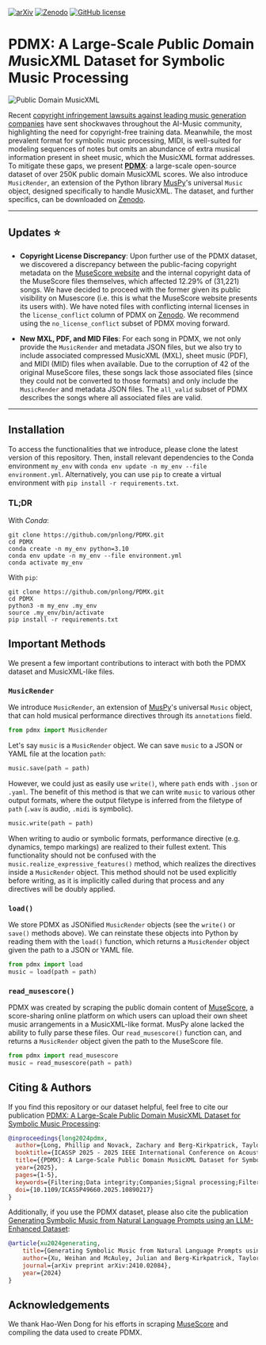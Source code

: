 [![arXiv](https://img.shields.io/badge/cs.SD-2409%3A10831-b31b1b?style=flat&logo=arxiv&logoColor=b31b1b&logoSize=auto)](https://arxiv.org/abs/2409.10831/)
[![Zenodo](https://img.shields.io/badge/Dataset-10.5281%2Fzenodo.15571083-blue?style=flat&logo=zenodo&logoColor=blue&logoSize=auto)](https://zenodo.org/records/15571083)
[![GitHub license](https://img.shields.io/github/license/pnlong/PDMX?style=flat)](https://github.com/pnlong/PDMX/blob/master/LICENSE)

# PDMX: A Large-Scale *P*ublic *D*omain *M*usic*X*ML Dataset for Symbolic Music Processing

![Public Domain MusicXML](./PDMX.png "PDMX")

Recent [copyright infringement lawsuits against leading music generation companies](https://www.riaa.com/record-companies-bring-landmark-cases-for-responsible-ai-againstsuno-and-udio-in-boston-and-new-york-federal-courts-respectively) have sent shockwaves throughout the AI-Music community, highlighting the need for copyright-free training data. Meanwhile, the most prevalent format for symbolic music processing, MIDI, is well-suited for modeling sequences of notes but omits an abundance of extra musical information present in sheet music, which the MusicXML format addresses. To mitigate these gaps, we present **[PDMX](https://arxiv.org/abs/2409.10831/)**: a large-scale open-source dataset of over 250K public domain MusicXML scores. We also introduce `MusicRender`, an extension of the Python library [MusPy](https://hermandong.com/muspy/doc/muspy.html)'s universal `Music` object, designed specifically to handle MusicXML. The dataset, and further specifics, can be downloaded on [Zenodo](https://zenodo.org/records/15571083).

---

## Updates :star:

- **Copyright License Discrepancy**: Upon further use of the PDMX dataset, we discovered a discrepancy between the public-facing copyright metadata on the [MuseScore website](https://musescore.com/) and the internal copyright data of the MuseScore files themselves, which affected 12.29% of (31,221) songs. We have decided to proceed with the former given its public visibility on Musescore (i.e. this is what the MuseScore website presents its users with). We have noted files with conflicting internal licenses in the `license_conflict` column of PDMX on [Zenodo](https://zenodo.org/records/15571083). We recommend using the `no_license_conflict` subset of PDMX moving forward.

- **New MXL, PDF, and MID Files**: For each song in PDMX, we not only provide the `MusicRender` and metadata JSON files, but we also try to include associated compressed MusicXML (MXL), sheet music (PDF), and MIDI (MID) files when available. Due to the corruption of 42 of the original MuseScore files, these songs lack those associated files (since they could not be converted to those formats) and only include the `MusicRender` and metadata JSON files. The `all_valid` subset of PDMX describes the songs where all associated files are valid.

---

## Installation

To access the functionalities that we introduce, please clone the latest version of this repository. Then, install relevant dependencies to the Conda environment `my_env` with `conda env update -n my_env --file environment.yml`. Alternatively, you can use `pip` to create a virtual environment with `pip install -r requirements.txt`.

### TL;DR

With *Conda*:

```
git clone https://github.com/pnlong/PDMX.git
cd PDMX
conda create -n my_env python=3.10
conda env update -n my_env --file environment.yml
conda activate my_env
```

With `pip`:

```
git clone https://github.com/pnlong/PDMX.git
cd PDMX
python3 -m my_env .my_env
source .my_env/bin/activate
pip install -r requirements.txt
```

## Important Methods

We present a few important contributions to interact with both the PDMX dataset and MusicXML-like files.

### `MusicRender`

We introduce `MusicRender`, an extension of [MusPy](https://hermandong.com/muspy/doc/muspy.html)'s universal `Music` object, that can hold musical performance directives through its `annotations` field.

```python
from pdmx import MusicRender
```

Let's say `music` is a `MusicRender` object. We can save `music` to a JSON or YAML file at the location `path`:

```python
music.save(path = path)
```

However, we could just as easily use `write()`, where `path` ends with `.json` or `.yaml`. The benefit of this method is that we can write `music` to various other output formats, where the output filetype is inferred from the filetype of `path` (`.wav` is audio, `.midi` is symbolic).

```python
music.write(path = path)
```

When writing to audio or symbolic formats, performance directive (e.g. dynamics, tempo markings) are realized to their fullest extent. This functionality should not be confused with the `music.realize_expressive_features()` method, which realizes the directives inside a `MusicRender` object. This method should not be used explicitly before writing, as it is implicitly called during that process and any directives will be doubly applied.

### `load()`

We store PDMX as JSONified `MusicRender` objects (see the `write()` or `save()` methods above). We can reinstate these objects into Python by reading them with the `load()` function, which returns a `MusicRender` object given the path to a JSON or YAML file.

```python
from pdmx import load
music = load(path = path)
```

### `read_musescore()`

PDMX was created by scraping the public domain content of [MuseScore](https://musescore.com), a score-sharing online platform on which users can upload their own sheet music arrangements in a MusicXML-like format. MusPy alone lacked the ability to fully parse these files. Our `read_musescore()` function can, and returns a `MusicRender` object given the path to the MuseScore file.

```python
from pdmx import read_musescore
music = read_musescore(path = path)
```



## Citing & Authors

If you find this repository or our dataset helpful, feel free to cite our publication [PDMX: A Large-Scale Public Domain MusicXML Dataset for Symbolic Music Processing](https://arxiv.org/abs/2409.10831/):

```bibtex
@inproceedings{long2024pdmx,
  author={Long, Phillip and Novack, Zachary and Berg-Kirkpatrick, Taylor and McAuley, Julian},
  booktitle={ICASSP 2025 - 2025 IEEE International Conference on Acoustics, Speech and Signal Processing (ICASSP)}, 
  title={{PDMX}: A Large-Scale Public Domain MusicXML Dataset for Symbolic Music Processing}, 
  year={2025},
  pages={1-5},
  keywords={Filtering;Data integrity;Companies;Signal processing;Filtering algorithms;Data collection;Explosions;Multiple signal classification;Speech processing;Capacity planning;symbolic music datasets;symbolic music generation;music copyright},
  doi={10.1109/ICASSP49660.2025.10890217}
}
```

Additionally, if you use the PDMX dataset, please also cite the publication [Generating Symbolic Music from Natural Language Prompts using an LLM-Enhanced Dataset](https://arxiv.org/abs/2410.02084):

```bibtex
@article{xu2024generating,
    title={Generating Symbolic Music from Natural Language Prompts using an LLM-Enhanced Dataset},
    author={Xu, Weihan and McAuley, Julian and Berg-Kirkpatrick, Taylor and Dubnov, Shlomo and Dong, Hao-Wen},
    journal={arXiv preprint arXiv:2410.02084},
    year={2024}
}
```



## Acknowledgements

We thank Hao-Wen Dong for his efforts in scraping [MuseScore](https://musescore.com/) and compiling the data used to create PDMX.
